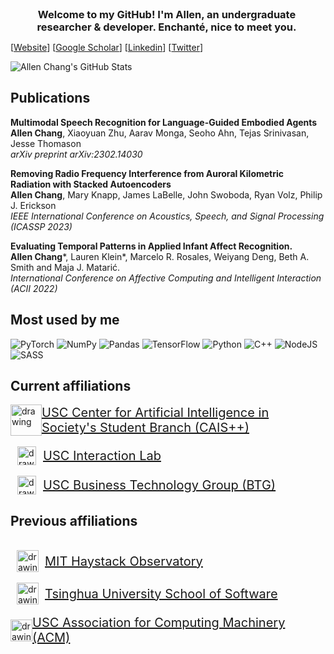 <h3 style="max-width: 500px; margin: 0; text-align: center;">
  Welcome to my GitHub! I'm Allen, an undergraduate researcher & developer. Enchanté, nice to meet you.
</h3>

[[Website](https://cylumn.com)]
[[Google Scholar](https://scholar.google.com/citations?user=7dT0C9gAAAAJ&hl=en)]
[[Linkedin](https://www.linkedin.com/in/cylumn/)]
[[Twitter](https://twitter.com/AllenCChang)]

![Allen Chang's GitHub Stats](https://github-readme-stats.vercel.app/api?username=Cylumn&show_icons=true&theme=radical&count_private=true)

## Publications

**Multimodal Speech Recognition for Language-Guided Embodied Agents**
<br> **Allen Chang**, Xiaoyuan Zhu, Aarav Monga, Seoho Ahn, Tejas Srinivasan, Jesse Thomason
<br> *arXiv preprint arXiv:2302.14030*

**Removing Radio Frequency Interference from Auroral Kilometric Radiation with Stacked Autoencoders**
<br> **Allen Chang**, Mary Knapp, James LaBelle, John Swoboda, Ryan Volz, Philip J. Erickson
<br> *IEEE International Conference on Acoustics, Speech, and Signal Processing (ICASSP 2023)*

**Evaluating Temporal Patterns in Applied Infant Affect Recognition.**
<br>**Allen Chang**\*, Lauren Klein*, Marcelo R. Rosales, Weiyang Deng, Beth A. Smith and Maja J. Matarić. 
<br> *International Conference on Affective Computing and Intelligent Interaction (ACII 2022)*

## Most used by me

![PyTorch](https://img.shields.io/badge/PyTorch-%23EE4C2C.svg?style=for-the-badge&logo=PyTorch&logoColor=white)
![NumPy](https://img.shields.io/badge/numpy-%23013243.svg?style=for-the-badge&logo=numpy&logoColor=white) 
![Pandas](https://img.shields.io/badge/pandas-%23150458.svg?style=for-the-badge&logo=pandas&logoColor=white) 
![TensorFlow](https://img.shields.io/badge/TensorFlow-%23FF6F00.svg?style=for-the-badge&logo=TensorFlow&logoColor=white)
![Python](https://img.shields.io/badge/python-3670A0?style=for-the-badge&logo=python&logoColor=ffdd54)
![C++](https://img.shields.io/badge/c++-%2300599C.svg?style=for-the-badge&logo=c%2B%2B&logoColor=white)
![NodeJS](https://img.shields.io/badge/node.js-6DA55F?style=for-the-badge&logo=node.js&logoColor=white)
![SASS](https://img.shields.io/badge/SASS-hotpink.svg?style=for-the-badge&logo=SASS&logoColor=white)

## Current affiliations

<div style="display: flex; align-items: center;">
<img src="https://caisplusplus.usc.edu/images/circle.png" alt="drawing" height="50"/>
<a href="https://caisplusplus.usc.edu/" target="_blank" style="font-size: 20px">USC Center for Artificial Intelligence in Society's Student Branch (CAIS++)</a>
</div>

<br>

<div style="display: flex; align-items: center;">
<img src="https://firebasestorage.googleapis.com/v0/b/uscinteractionlab.appspot.com/o/logo%2Flab_logo_yellow.png?alt=media&token=9210d8a0-63b0-4c92-bf1f-bf9f27fb684e" alt="drawing" height="30"/ style="margin: 0px 11px">
<a href="https://uscinteractionlab.web.app/" target="_blank" style="font-size: 20px">USC Interaction Lab</a>
</div>

<br>

<div style="display: flex; align-items: center;">
<img src="https://images.squarespace-cdn.com/content/v1/5e0956ee8dbd2b7f58794b7c/0aedd147-ac3b-473c-8f0d-6221c02d26f5/BTG+LOGO+-+background+transparent.PNG?format=1500w" alt="drawing" height="30"/ style="margin: 0px 11px">
<a href="https://www.uscbtg.org/" target="_blank" style="font-size: 20px">USC Business Technology Group (BTG)</a>
</div>

## Previous affiliations

<br>

<div style="display: flex; align-items: center;">
<img src="https://www.haystack.mit.edu/wp-content/uploads/2020/07/MIT_HO_logo_square.jpg" alt="drawing" height="35"/ style="margin: 0px 10px">
<a href="https://www.haystack.mit.edu/" target="_blank" style="font-size: 20px">MIT Haystack Observatory</a>
</div>

<br>

<div style="display: flex; align-items: center;">
<img src="https://upload.wikimedia.org/wikipedia/commons/thumb/e/ec/Tsinghua_University_Logo.svg/1200px-Tsinghua_University_Logo.svg.png" alt="drawing" height="35"/ style="margin: 0px 10px">
<a href="https://www.thss.tsinghua.edu.cn/en/" target="_blank" style="font-size: 20px">Tsinghua University School of Software</a>
</div>

<br>

<div style="display: flex; align-items: center;">
<img src="https://www.uscacm.org/img/acm_logo.png" alt="drawing" height="35"/>
<a href="https://www.uscacm.org/" target="_blank" style="font-size: 20px">USC Association for Computing Machinery (ACM)</a>
</div>


